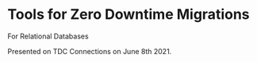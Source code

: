 # Tools for Zero Downtime Migrations
For Relational Databases

Presented on TDC Connections on June 8th 2021.
